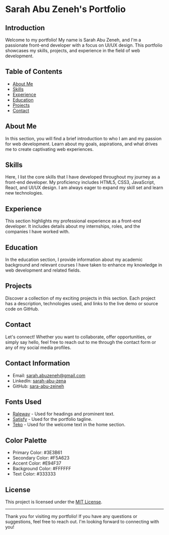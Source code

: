# Sarah Abu Zeneh's Portfolio

## Introduction

Welcome to my portfolio! My name is Sarah Abu Zeneh, and I'm a passionate front-end developer with a focus on UI/UX design. This portfolio showcases my skills, projects, and experience in the field of web development.

## Table of Contents

- [About Me](#about-me)
- [Skills](#skills)
- [Experience](#experience)
- [Education](#education)
- [Projects](#projects)
- [Contact](#contact)

## About Me

In this section, you will find a brief introduction to who I am and my passion for web development. Learn about my goals, aspirations, and what drives me to create captivating web experiences.

## Skills

Here, I list the core skills that I have developed throughout my journey as a front-end developer. My proficiency includes HTML5, CSS3, JavaScript, React, and UI/UX design. I am always eager to expand my skill set and learn new technologies.

## Experience

This section highlights my professional experience as a front-end developer. It includes details about my internships, roles, and the companies I have worked with.

## Education

In the education section, I provide information about my academic background and relevant courses I have taken to enhance my knowledge in web development and related fields.

## Projects

Discover a collection of my exciting projects in this section. Each project has a description, technologies used, and links to the live demo or source code on GitHub.

## Contact

Let's connect! Whether you want to collaborate, offer opportunities, or simply say hello, feel free to reach out to me through the contact form or any of my social media profiles.

## Contact Information

- Email: sarah.abuzeneh@gmail.com
- LinkedIn: [sarah-abu-zena](https://www.linkedin.com/in/sarah-abu-zena/)
- GitHub: [sara-abu-zeineh](https://github.com/sara-abu-zeineh)

## Fonts Used

- [Raleway](https://fonts.google.com/specimen/Raleway) - Used for headings and prominent text.
- [Satisfy](https://fonts.google.com/specimen/Satisfy) - Used for the portfolio tagline.
- [Teko](https://fonts.google.com/specimen/Teko) - Used for the welcome text in the home section.

## Color Palette

- Primary Color: #3E3B61
- Secondary Color: #F5A623
- Accent Color: #E94F37
- Background Color: #FFFFFF
- Text Color: #333333

## License

This project is licensed under the [MIT License](LICENSE).

---

Thank you for visiting my portfolio! If you have any questions or suggestions, feel free to reach out. I'm looking forward to connecting with you!
